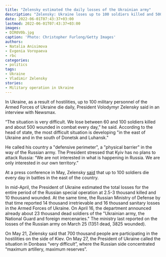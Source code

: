 ```yaml
---
title: "Zelensky estimated the daily losses of the Ukrainian army"
description: "Zelensky: Ukraine loses up to 100 soldiers killed and 500 wounded daily. The President called the situation in the east particularly difficult. He stressed that Ukraine does not plan to conduct hostilities on Russian territory."
date: 2022-06-01T07:43:37+03:00
lastmod: 2022-06-01T07:43:37+03:00
images:
- DIR0V0b.jpg
caption: 'Photo: Christopher Furlong/Getty Images'
authors:
- Natalia Anisimova
- Evgenia Voropaeva
- rbc
categories:
- politics
tags:
- Ukraine
- Vladimir Zelensky
stories:
- Military operation in Ukraine
---
```


In Ukraine, as a result of hostilities, up to 100 military personnel of the Armed Forces of Ukraine die daily, President Volodymyr Zelensky said in an interview with Newsmax.

“The situation is very difficult. We lose between 60 and 100 soldiers killed and about 500 wounded in combat every day,” he said. According to the head of state, the most difficult situation is developing "in the east of Ukraine and in the south of Donetsk and Luhansk."

He called his country a "defensive perimeter", a "physical barrier" in the way of the Russian army. The President stressed that Kyiv has no plans to attack Russia: “We are not interested in what is happening in Russia. We are only interested in our own territory.”

At a press conference in May, Zelensky [said](https://www.bloomberg.com/news/articles/2022-05-22/ukraine-latest-polish-president-to-address-parliament-in-kyiv?srnd=premium-europe) that up to 100 soldiers die every day in battles in the east of the country.

In mid-April, the President of Ukraine estimated the total losses for the entire period of the Russian special operation at 2.5-3 thousand killed and 10 thousand wounded. At the same time, the Russian Ministry of Defense by that time reported 14 thousand irretrievable and 16 thousand sanitary losses in the Armed Forces of Ukraine. On April 16, the department announced already about 23 thousand dead soldiers of the "Ukrainian army, the National Guard and foreign mercenaries." The ministry last reported on the losses of the Russian army on March 25 (1351 dead, 3825 wounded).

On May 21, Zelensky said that 700 thousand people are participating in the hostilities on the side of Kiev. On May 27, the President of Ukraine called the situation in Donbass “very difficult”, where the Russian side concentrated “maximum artillery, maximum reserves”.